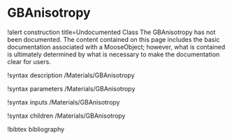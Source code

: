 <!-- MOOSE Documentation Stub: Remove this when content is added. -->

# GBAnisotropy

!alert construction title=Undocumented Class
The GBAnisotropy has not been documented. The content contained on this page
includes the basic documentation associated with a MooseObject; however, what is contained is
ultimately determined by what is necessary to make the documentation clear for users.

!syntax description /Materials/GBAnisotropy

!syntax parameters /Materials/GBAnisotropy

!syntax inputs /Materials/GBAnisotropy

!syntax children /Materials/GBAnisotropy

!bibtex bibliography
